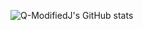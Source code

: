 ![Q-ModifiedJ's GitHub stats](https://github-readme-stats.vercel.app/api?username=Q-ModifiedJ&show_icons=true&theme=tokyonight)
